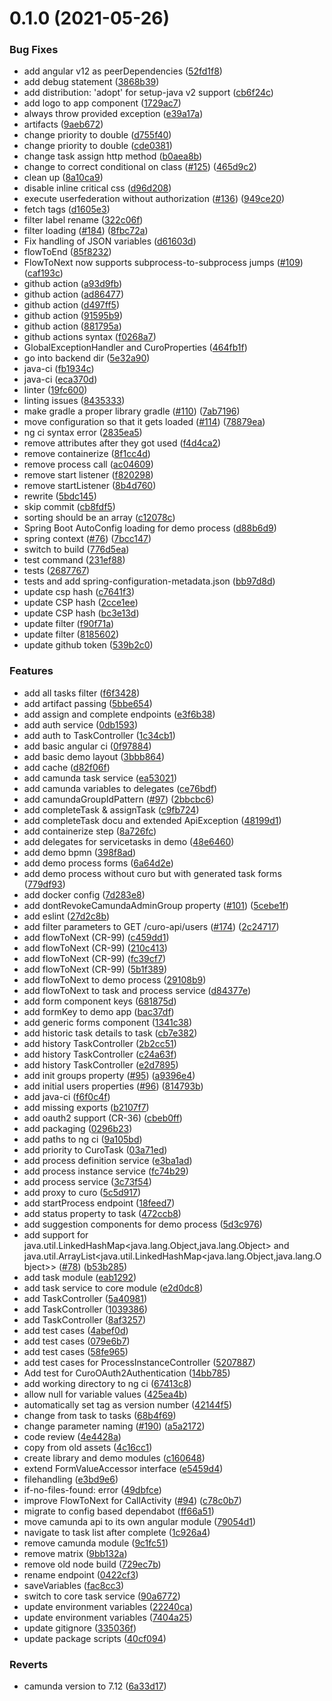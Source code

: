 # 0.1.0 (2021-05-26)


### Bug Fixes

* add angular v12 as peerDependencies ([52fd1f8](https://github.com/umb/curo-frontend/commit/52fd1f8fe5df5e684b72a8ccfcac426ad32a117b))
* add debug statement ([3868b39](https://github.com/umb/curo-frontend/commit/3868b39abfa190a31f3f3e56c3d42d55654ed68c))
* add distribution: 'adopt' for setup-java v2 support ([cb6f24c](https://github.com/umb/curo-frontend/commit/cb6f24cc41b75339fbebc5842059e2e5aa7fd809))
* add logo to app component ([1729ac7](https://github.com/umb/curo-frontend/commit/1729ac7f3ef813d0899fb7097da564c145a69ff1))
* always throw provided exception ([e39a17a](https://github.com/umb/curo-frontend/commit/e39a17aa35f7b5a8a160496d70442f816b4a62d2))
* artifacts ([9aeb672](https://github.com/umb/curo-frontend/commit/9aeb672b93324704b243167570ae1c8c77b4d213))
* change priority to double ([d755f40](https://github.com/umb/curo-frontend/commit/d755f40de5501fbcae8cddddc6263161f7825604))
* change priority to double ([cde0381](https://github.com/umb/curo-frontend/commit/cde03811c2ad2994e5299ec58e7d392eba2cbbde))
* change task assign http method ([b0aea8b](https://github.com/umb/curo-frontend/commit/b0aea8bcb24e661411bdfc92f197406f7776f5b2))
* change to correct conditional on class ([#125](https://github.com/umb/curo-frontend/issues/125)) ([465d9c2](https://github.com/umb/curo-frontend/commit/465d9c29b2cdb83fdcacdf27fe2608c6d36f0ccf))
* clean up ([8a10ca9](https://github.com/umb/curo-frontend/commit/8a10ca91b62965ee7059d80093c226cfab63f1aa))
* disable inline critical css ([d96d208](https://github.com/umb/curo-frontend/commit/d96d208af82f037c05bde594481ef44f2a15529a))
* execute userfederation without authorization ([#136](https://github.com/umb/curo-frontend/issues/136)) ([949ce20](https://github.com/umb/curo-frontend/commit/949ce2016707dc29ba54c34ec8cb3c3febe55e36))
* fetch tags ([d1605e3](https://github.com/umb/curo-frontend/commit/d1605e39bd660d384f0a1c46aa8ffd9dd9e41b02))
* filter label rename ([322c06f](https://github.com/umb/curo-frontend/commit/322c06fa81ff8026044c6448e8f50c1aca25ea36))
* filter loading ([#184](https://github.com/umb/curo-frontend/issues/184)) ([8fbc72a](https://github.com/umb/curo-frontend/commit/8fbc72a945affd6d78d52c699fb1eadf22781f82))
* Fix handling of JSON variables ([d61603d](https://github.com/umb/curo-frontend/commit/d61603dfe9f19250c4639a48138f9c59b211480a))
* flowToEnd ([85f8232](https://github.com/umb/curo-frontend/commit/85f8232dce4c3225578d378a61451b37dabd2dcd))
* FlowToNext now supports subprocess-to-subprocess jumps ([#109](https://github.com/umb/curo-frontend/issues/109)) ([caf193c](https://github.com/umb/curo-frontend/commit/caf193c9ee56c61ca411d6352a7c7ecbb3d46df4))
* github action ([a93d9fb](https://github.com/umb/curo-frontend/commit/a93d9fb907340e78a4fddfbf0407ae9eb33aa8fd))
* github action ([ad86477](https://github.com/umb/curo-frontend/commit/ad8647776ea5fcdffbbf643cf3315e3fe744aebb))
* github action ([d497ff5](https://github.com/umb/curo-frontend/commit/d497ff5a0e79090db223da5461eed7b73cb4a609))
* github action ([91595b9](https://github.com/umb/curo-frontend/commit/91595b905ceeb6d9157f9d87e5b489b799ce05b3))
* github action ([881795a](https://github.com/umb/curo-frontend/commit/881795a5110927b483f6928062340956fa771f77))
* github actions syntax ([f0268a7](https://github.com/umb/curo-frontend/commit/f0268a7b4adc8cf2f4b70ae5f60cec0676e0f0cd))
* GlobalExceptionHandler and CuroProperties ([464fb1f](https://github.com/umb/curo-frontend/commit/464fb1f6643ab396824413ade4eede3c842ce613))
* go into backend dir ([5e32a90](https://github.com/umb/curo-frontend/commit/5e32a903d3278c73150b25e93d4215d70da98503))
* java-ci ([fb1934c](https://github.com/umb/curo-frontend/commit/fb1934cfef8b00d00361b74c9487d463b3e83256))
* java-ci ([eca370d](https://github.com/umb/curo-frontend/commit/eca370da6f37bba4b8093d5628bbe6628a8f1876))
* linter ([19fc600](https://github.com/umb/curo-frontend/commit/19fc6004ca1e7dbf1bd40d37433c3430b85e5812))
* linting issues ([8435333](https://github.com/umb/curo-frontend/commit/84353331c6a7984a51222462cf5d3ddc0144b470))
* make gradle a proper library gradle ([#110](https://github.com/umb/curo-frontend/issues/110)) ([7ab7196](https://github.com/umb/curo-frontend/commit/7ab7196f4738a85fb9447598afe8f51524a75f11))
* move configuration so that it gets loaded ([#114](https://github.com/umb/curo-frontend/issues/114)) ([78879ea](https://github.com/umb/curo-frontend/commit/78879eaf32bc55af430097317c28052e59e667d0))
* ng ci syntax error ([2835ea5](https://github.com/umb/curo-frontend/commit/2835ea5aa8a7e635990014fef2522fdd333aa652))
* remove attributes after they got used ([f4d4ca2](https://github.com/umb/curo-frontend/commit/f4d4ca2bd37b4b4d412b6c42e1f00197b2c059a3))
* remove containerize ([8f1cc4d](https://github.com/umb/curo-frontend/commit/8f1cc4d37f27d41a1944ab31933b51de63dfa346))
* remove process call ([ac04609](https://github.com/umb/curo-frontend/commit/ac04609f4fcb6673018cb34231afb4cd617c699f))
* remove start listener ([f820298](https://github.com/umb/curo-frontend/commit/f82029859dc67b4c62049f58bf6b35cb4eed4c57))
* remove startListener ([8b4d760](https://github.com/umb/curo-frontend/commit/8b4d760223f23bf916ed7b2527ebd324b7ae19bc))
* rewrite ([5bdc145](https://github.com/umb/curo-frontend/commit/5bdc1452c81146a136b6b119ed821afb6872cb33))
* skip commit ([cb8fdf5](https://github.com/umb/curo-frontend/commit/cb8fdf5ef0f91921056479d06ba7d9d9730c3a8d))
* sorting should be an array ([c12078c](https://github.com/umb/curo-frontend/commit/c12078c4287d4567a1ee3744520d89d7e2aa5eac))
* Spring Boot AutoConfig loading for demo process ([d88b6d9](https://github.com/umb/curo-frontend/commit/d88b6d9e802f161a3a03771b5ebb549d5cc1d08d))
* spring context ([#76](https://github.com/umb/curo-frontend/issues/76)) ([7bcc147](https://github.com/umb/curo-frontend/commit/7bcc1475afb5e258e7ec2e67c8b78df9e994a1ba))
* switch to build ([776d5ea](https://github.com/umb/curo-frontend/commit/776d5eadf474e9edb43d82c2fdea320a35fcb88b))
* test command ([231ef88](https://github.com/umb/curo-frontend/commit/231ef88de976e9dac776bb31b866eae8a54ea39d))
* tests ([2687767](https://github.com/umb/curo-frontend/commit/2687767343e1f38a7a5b6b73430a11c13de85d8c))
* tests and add spring-configuration-metadata.json ([bb97d8d](https://github.com/umb/curo-frontend/commit/bb97d8de5b441ba907481d935ba3433ff8382b76))
* update csp hash ([c7641f3](https://github.com/umb/curo-frontend/commit/c7641f3b6bc9205a9c75e500eca03f3fe74c00db))
* update CSP hash ([2cce1ee](https://github.com/umb/curo-frontend/commit/2cce1ee548592388504b8defe408edfff8738c31))
* update CSP hash ([bc3e13d](https://github.com/umb/curo-frontend/commit/bc3e13d48e473e8e1627a85d16b3d01bc0405fac))
* update filter ([f90f71a](https://github.com/umb/curo-frontend/commit/f90f71aec9a78b2329314b50a09dc317f3d31963))
* update filter ([8185602](https://github.com/umb/curo-frontend/commit/81856025ea2a4dcd3d01ad756611b7b927755e7e))
* update github token ([539b2c0](https://github.com/umb/curo-frontend/commit/539b2c0127c4e0484cb923116b02da45e078cb3c))


### Features

* add all tasks filter ([f6f3428](https://github.com/umb/curo-frontend/commit/f6f342831925e122669b6bb272537ca639142781))
* add artifact passing ([5bbe654](https://github.com/umb/curo-frontend/commit/5bbe6544f10c4717fbddf2f1dcb4a0df574a3ba8))
* add assign and complete endpoints ([e3f6b38](https://github.com/umb/curo-frontend/commit/e3f6b3875c265ba9ffd87d48f693c7c742267344))
* add auth service ([0db1593](https://github.com/umb/curo-frontend/commit/0db1593189a9efda7e4c7fbe09357533b0cb01fa))
* add auth to TaskController ([1c34cb1](https://github.com/umb/curo-frontend/commit/1c34cb158a23c6a722713f24f58376cbc3ff0abc))
* add basic angular ci ([0f97884](https://github.com/umb/curo-frontend/commit/0f97884c8b17225abfe7ffd073a9348baac6b1c4))
* add basic demo layout ([3bbb864](https://github.com/umb/curo-frontend/commit/3bbb8640595684bffe5b10bbd22eb3b6a31e8328))
* add cache ([d82f06f](https://github.com/umb/curo-frontend/commit/d82f06f7bd7cca656a96c1e924a39f8a0136282f))
* add camunda task service ([ea53021](https://github.com/umb/curo-frontend/commit/ea53021c265e469e72c5d1e585a91771a660da29))
* add camunda variables to delegates ([ce76bdf](https://github.com/umb/curo-frontend/commit/ce76bdf15ac0b078d3849d6b71cf5faca880e684))
* add camundaGroupIdPattern ([#97](https://github.com/umb/curo-frontend/issues/97)) ([2bbcbc6](https://github.com/umb/curo-frontend/commit/2bbcbc62d06162e605d5ea4f9e405fb775f8eede))
* add completeTask & assignTask ([c9fb724](https://github.com/umb/curo-frontend/commit/c9fb724bd49c153362831986904b8aff1f8aba07))
* add completeTask docu and extended ApiException ([48199d1](https://github.com/umb/curo-frontend/commit/48199d192c0bd78e837a83e97e6e2ef4203367e0))
* add containerize step ([8a726fc](https://github.com/umb/curo-frontend/commit/8a726fcdbb74cd4457f962cf51e7837f8c8d8990))
* add delegates for servicetasks in demo  ([48e6460](https://github.com/umb/curo-frontend/commit/48e64606cf12aa83f126ed0548d94b3f7909e99f))
* add demo bpmn ([398f8ad](https://github.com/umb/curo-frontend/commit/398f8adb45a0caccf03b6968c85e86b1ba9e75f1))
* add demo process forms ([6a64d2e](https://github.com/umb/curo-frontend/commit/6a64d2ee78207e4eb974d974f1a8b9e2555f2d07))
* add demo process without curo but with generated task forms ([779df93](https://github.com/umb/curo-frontend/commit/779df93479618f26b80363879c16ac43ca5728ab))
* add docker config ([7d283e8](https://github.com/umb/curo-frontend/commit/7d283e83bfdc09aa7659c1d511db16b954af38ae))
* add dontRevokeCamundaAdminGroup property ([#101](https://github.com/umb/curo-frontend/issues/101)) ([5cebe1f](https://github.com/umb/curo-frontend/commit/5cebe1f1dc4776bdbf2622602c3abb81e241a5e6))
* add eslint ([27d2c8b](https://github.com/umb/curo-frontend/commit/27d2c8b4ce9271133b7ac9e8f8f062869569d612))
* add filter parameters to GET /curo-api/users ([#174](https://github.com/umb/curo-frontend/issues/174)) ([2c24717](https://github.com/umb/curo-frontend/commit/2c24717b0c103ff92ec6992203fd6508470bee27))
* add flowToNext (CR-99) ([c459dd1](https://github.com/umb/curo-frontend/commit/c459dd159a8c5ccfe5ddc4f240e942581f147a7f))
* add flowToNext (CR-99) ([210c413](https://github.com/umb/curo-frontend/commit/210c413af764db57778abbfcb4837807910e4af8))
* add flowToNext (CR-99) ([fc39cf7](https://github.com/umb/curo-frontend/commit/fc39cf7d577f20cf61892592de890685e8c22aed))
* add flowToNext (CR-99) ([5b1f389](https://github.com/umb/curo-frontend/commit/5b1f3896169e666b6429be8da4840d0d722e0d40))
* add flowToNext to demo process ([29108b9](https://github.com/umb/curo-frontend/commit/29108b9325db9a01b10e2e5fa24ce4eedbb351cf))
* add flowToNext to task and process service ([d84377e](https://github.com/umb/curo-frontend/commit/d84377ee26b66506c72cec5e258a0cac29816123))
* add form component keys ([681875d](https://github.com/umb/curo-frontend/commit/681875d9b400212a2fe5a299493639d8b0e8b7c1))
* add formKey to demo app ([bac37df](https://github.com/umb/curo-frontend/commit/bac37dfa788e61de93716d659ea9795dfb10e94a))
* add generic forms component ([1341c38](https://github.com/umb/curo-frontend/commit/1341c38319cc536acec24be0f819e37d096d73f1))
* add historic task details to task ([cb7e382](https://github.com/umb/curo-frontend/commit/cb7e3821a0be2892eff88419c97acbc21e053754))
* add history TaskController ([2b2cc51](https://github.com/umb/curo-frontend/commit/2b2cc51cbeaa474d5a0496af2941de6a3ba0fac3))
* add history TaskController ([c24a63f](https://github.com/umb/curo-frontend/commit/c24a63ff650a39316dcf848991994bb9a7440757))
* add history TaskController ([e2d7895](https://github.com/umb/curo-frontend/commit/e2d7895d88f14274966f2e0e694b8a0f66d7e34e))
* add init groups property ([#95](https://github.com/umb/curo-frontend/issues/95)) ([a9396e4](https://github.com/umb/curo-frontend/commit/a9396e4b3c877793e38bca6078cea054cb7b5267))
* add initial users properties ([#96](https://github.com/umb/curo-frontend/issues/96)) ([814793b](https://github.com/umb/curo-frontend/commit/814793bb896dae7104c55f17c69ccd7f61a334d8))
* add java-ci ([f6f0c4f](https://github.com/umb/curo-frontend/commit/f6f0c4f5376fec75f3969782ae496262976bdae3))
* add missing exports ([b2107f7](https://github.com/umb/curo-frontend/commit/b2107f77d5826cdd8f009b737884797f1d9020b3))
* add oauth2 support (CR-36) ([cbeb0ff](https://github.com/umb/curo-frontend/commit/cbeb0ff73eef2d6002b60cf5aa4596b70037c6f1))
* add packaging ([0296b23](https://github.com/umb/curo-frontend/commit/0296b233a247006f0153d45d1c83f3262a8038be))
* add paths to ng ci ([9a105bd](https://github.com/umb/curo-frontend/commit/9a105bd60ab424cc982eee99776fae7663f7d96c))
* add priority to CuroTask ([03a71ed](https://github.com/umb/curo-frontend/commit/03a71ed8eb60968da97b075d17717d69ee0dc5a7))
* add process definition service ([e3ba1ad](https://github.com/umb/curo-frontend/commit/e3ba1ad9a05485d55e1f8850d9f1524c1aee739a))
* add process instance service ([fc74b29](https://github.com/umb/curo-frontend/commit/fc74b290d6a5e3510cdd28266de1a570af66aa59))
* add process service ([3c73f54](https://github.com/umb/curo-frontend/commit/3c73f5442d75616bc21e0fc90c56fd72738f5a8e))
* add proxy to curo ([5c5d917](https://github.com/umb/curo-frontend/commit/5c5d9170ba27c3a79c762eae23950383cab766ae))
* add startProcess endpoint ([18feed7](https://github.com/umb/curo-frontend/commit/18feed755b6f284d665a8cde6b83df5f4db2971c))
* add status property to task ([472ccb8](https://github.com/umb/curo-frontend/commit/472ccb828dcfff7f229a2c626c0da109244916f3))
* add suggestion components for demo process ([5d3c976](https://github.com/umb/curo-frontend/commit/5d3c976892bf737a829ab57a960e3804de14bc06))
* add support for java.util.LinkedHashMap<java.lang.Object,java.lang.Object> and java.util.ArrayList<java.util.LinkedHashMap<java.lang.Object,java.lang.Object>> ([#78](https://github.com/umb/curo-frontend/issues/78)) ([b53b285](https://github.com/umb/curo-frontend/commit/b53b2851cc04cab77ae00547c78dd6a0b242196f))
* add task module ([eab1292](https://github.com/umb/curo-frontend/commit/eab12921399bf519ca6a504786a2ca2c58ed63b0))
* add task service to core module ([e2d0dc8](https://github.com/umb/curo-frontend/commit/e2d0dc8f33cb90e1692fe04c4b508b894590218f))
* add TaskController ([5a40981](https://github.com/umb/curo-frontend/commit/5a40981a7cd0b6b25b4b9a7650bd9050da84dabc))
* add TaskController ([1039386](https://github.com/umb/curo-frontend/commit/1039386b4d880e55a87034f394d785fc0723cda0))
* add TaskController ([8af3257](https://github.com/umb/curo-frontend/commit/8af3257bbcdc966d66f183353ad3dab3d224ec6f))
* add test cases ([4abef0d](https://github.com/umb/curo-frontend/commit/4abef0d2aee9cd580c87667f84f35ce7f66904d3))
* add test cases ([079e6b7](https://github.com/umb/curo-frontend/commit/079e6b76ab6286af11a9dc3c5260c051f2d82e35))
* add test cases ([58fe965](https://github.com/umb/curo-frontend/commit/58fe965926babf31871d5dd50eb18c3d88a4ef1f))
* add test cases for ProcessInstanceController ([5207887](https://github.com/umb/curo-frontend/commit/52078877ce1990170b3a1871b2025213996a3626))
* Add test for CuroOAuth2Authentication ([14bb785](https://github.com/umb/curo-frontend/commit/14bb785d698f6017ffae4d18d70e174bec8759c8))
* add working directory to ng ci ([67413c8](https://github.com/umb/curo-frontend/commit/67413c81a05820e7d707c12893146e137c63f043))
* allow null for variable values ([425ea4b](https://github.com/umb/curo-frontend/commit/425ea4b0180aee23716ebf3da27202c037d0c104))
* automatically set tag as version number ([42144f5](https://github.com/umb/curo-frontend/commit/42144f52614041f8f4220e0028b1cdabaf5dae0c))
* change from task to tasks ([68b4f69](https://github.com/umb/curo-frontend/commit/68b4f697ce177abaa65a973e610c9a54cd7c33ab))
* change parameter naming ([#190](https://github.com/umb/curo-frontend/issues/190)) ([a5a2172](https://github.com/umb/curo-frontend/commit/a5a21725ae293367d6cf0a34943b22684c540c5b))
* code review ([4e4428a](https://github.com/umb/curo-frontend/commit/4e4428a22ac47159bd47e01935253fcba527b67a))
* copy from old assets ([4c16cc1](https://github.com/umb/curo-frontend/commit/4c16cc1b090cb8df0954dfadadcc559298ff6ed0))
* create library and demo modules ([c160648](https://github.com/umb/curo-frontend/commit/c160648c4e3fe6de55234f65034aaf27c2938963))
* extend FormValueAccessor interface ([e5459d4](https://github.com/umb/curo-frontend/commit/e5459d4a4861cc3cec1e0826d392b0d3360bf11b))
* filehandling ([e3bd9e6](https://github.com/umb/curo-frontend/commit/e3bd9e6ee1ffb6a46b43fef7dcac9f43a50f1adb))
* if-no-files-found: error ([49dbfce](https://github.com/umb/curo-frontend/commit/49dbfce6c50085742a641a27ab7c2e9620f0d3e2))
* improve FlowToNext for CallActivity ([#94](https://github.com/umb/curo-frontend/issues/94)) ([c78c0b7](https://github.com/umb/curo-frontend/commit/c78c0b79f8ec7120f75570838030b793a5585c01))
* migrate to config based dependabot ([ff66a51](https://github.com/umb/curo-frontend/commit/ff66a51504091fb61469b90389a72a80d700442a))
* move camunda api to its own angular module ([79054d1](https://github.com/umb/curo-frontend/commit/79054d1bafc9ab7e0e87eac376becfab83618a29))
* navigate to task list after complete ([1c926a4](https://github.com/umb/curo-frontend/commit/1c926a454846d70d849243e4f1c3e0e0cdef1460))
* remove camunda module ([9c1fc51](https://github.com/umb/curo-frontend/commit/9c1fc5135940867076f99181676c75f1024e7958))
* remove matrix ([9bb132a](https://github.com/umb/curo-frontend/commit/9bb132a3b2e223641e004e947dbd703c4a660a2f))
* remove old node build ([729ec7b](https://github.com/umb/curo-frontend/commit/729ec7b6c67bfb4b28e90a5df677fbc9e0776cf5))
* rename endpoint ([0422cf3](https://github.com/umb/curo-frontend/commit/0422cf35370041c9fcd56d9d69a24178080dc0da))
* saveVariables ([fac8cc3](https://github.com/umb/curo-frontend/commit/fac8cc3c5fc35c0eab9327c765a682c84c100d74))
* switch to core task service ([90a6772](https://github.com/umb/curo-frontend/commit/90a67723fde768621a24fb686210c7f0b11620a0))
* update environment variables ([22240ca](https://github.com/umb/curo-frontend/commit/22240ca992567568b0d3f2004fd9b76d2af5f7eb))
* update environment variables ([7404a25](https://github.com/umb/curo-frontend/commit/7404a25623ec4fc3397663ea8c3ec83e1118309e))
* update gitignore ([335036f](https://github.com/umb/curo-frontend/commit/335036fea6751ff7190f40a4800026267b0f516f))
* update package scripts ([40cf094](https://github.com/umb/curo-frontend/commit/40cf0943c8ea453060e08f3d2f07fcb7f0f0d5b9))


### Reverts

* camunda version to 7.12 ([6a33d17](https://github.com/umb/curo-frontend/commit/6a33d17ccec1aef5d716f6eff10b5ee9f6f3b276))




